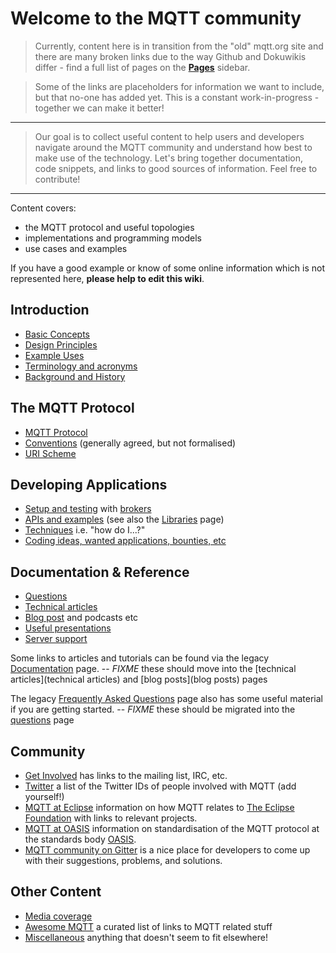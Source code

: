 # Welcome to the MQTT community 

> Currently, content here is in transition from the "old" mqtt.org site and there are many broken links due to the way Github and Dokuwikis differ - find a full list of pages on the [**Pages**](https://github.com/mqtt/mqtt.github.io/wiki/_pages) sidebar.

> Some of the links are placeholders for information we want to include, but that no-one has added yet. This is a constant work-in-progress - together we can make it better!
***

> Our goal is to collect useful content to help users and developers navigate around the MQTT community and understand how best to make use of the technology. Let's bring together documentation, code snippets, and links to good sources of information. Feel free to contribute!
***
Content covers:

* the MQTT protocol and useful topologies
* implementations and programming models
* use cases and examples 

If you have a good example or know of some online information which is not represented here, **please help to edit this wiki**. 

## Introduction
* [Basic Concepts](Basic-Concepts)
* [Design Principles](Design-Principles)
* [Example Uses](Example-Uses)
* [Terminology and acronyms](Terms-and-acronyms)
* [Background and History](history)

## The MQTT Protocol
*  [MQTT Protocol](MQTT-Protocol)
*  [Conventions](Conventions) (generally agreed, but not formalised)
*  [URI Scheme](URI-Scheme)

## Developing Applications
*  [Setup and testing](Setup-and-testing) with [brokers](brokers)
*  [APIs and examples](APIs-and-examples) (see also the [Libraries](libraries) page)
*  [Techniques](Techniques) i.e. "how do I...?"
*  [Coding ideas, wanted applications, bounties, etc](coding_bounties)

## Documentation & Reference
*  [Questions](questions)
*  [Technical articles](technical_articles)
*  [Blog post](blog_posts) and podcasts etc
*  [Useful presentations](useful_presentations)
*  [Server support](server-support)

Some links to articles and tutorials can be found via the legacy [Documentation](http://mqtt.org/documentation) page.
-- *FIXME* these should move into the [technical articles](technical articles) and [blog posts](blog posts) pages

The legacy [Frequently Asked Questions](http://mqtt.org/faq) page also has some useful material if you are getting started.
-- *FIXME* these should be migrated into the [questions](questions) page

## Community
*  [Get Involved](http://mqtt.org/get-involved) has links to the mailing list, IRC, etc.
*  [Twitter](Twitter) a list of the Twitter IDs of people involved with MQTT (add yourself!)
*  [MQTT at Eclipse](MQTT-at-Eclipse) information on how MQTT relates to [The Eclipse Foundation](http://www.eclipse.org) with links to relevant projects.
*  [MQTT at OASIS](MQTT-at-OASIS) information on standardisation of the MQTT protocol at the standards body [OASIS](https://www.oasis-open.org/).
*  [MQTT community on Gitter](https://gitter.im/MQTT_Lovers) is a nice place for developers to come up with their suggestions, problems, and solutions. 

## Other Content
*  [Media coverage](Media-coverage)
*  [Awesome MQTT](https://github.com/hobbyquaker/awesome-mqtt) a curated list of links to MQTT related stuff
*  [Miscellaneous](Miscellaneous) anything that doesn't seem to fit elsewhere!